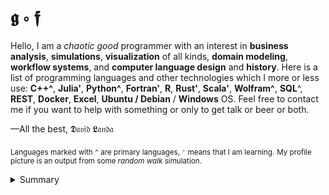 # 𝖌 ∘ 𝖋

Hello, I am a _chaotic good_ programmer with an interest in __business analysis__, __simulations__, __visualization__ of all kinds, __domain modeling__, __workflow systems__, and __computer language design__ and __history__. Here is a list of programming languages and other technologies which I more or less use: __C++^__, __Julia'__, __Python^__, __Fortran'__,  __R__, __Rust'__, __Scala'__, __Wolfram^__, __SQL__^, __REST__, __Docker__, __Excel__, __Ubuntu / Debian__ / __Windows__ OS. Feel free to contact me if you want to help with something or only to get talk or beer or both.

&mdash;All the best, 𝕯𝔞𝔳𝔦𝔡 𝕷𝔞𝔫𝔡𝔞

<sub>Languages marked with `^` are primary languages, `'` means that I am learning.</sub>
<sub>My profile picture is an output from some _random walk_ simulation.</sub>

<details>
<summary>Summary</summary>

<img src="http://www.madmusick.cz/obaly/darkthrone_under-a-funeral-moon-big.jpg" width="100%" />

<blockquote>
    Code tells you how; Comments tell you why.</br>
    &mdash;Jeff Atwood (aka Coding Horror)
</blockquote>

<blockquote>
    Programming in C++ is a true art because it is so subjective.</br>
    &mdash;David Landa
</blockquote>

</details>

